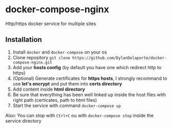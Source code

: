 # docker-compose-nginx
Http/https docker service for multiple sites

## Installation
1. Install `docker` and `docker-compose` on your os
2. Clone repository `git clone https://github.com/DylanDelaporte/docker-compose-nginx.git`
3. Add your __hosts config__ (by default you have one which redirect http to https)
4. (Optional) Generate certificates for __https hosts__, I strongly recommand to use __let's encrypt__ and put them into __certs directory__
5. Add content inside __html directory__
6. Be sure that everything has been well linked up inside the host files with right path (certicates, path to html files)
7. Start the service with command `docker-compose up`

Also: You can stop with `Ctrl+C` ou with `docker-compose stop` inside the service directory
